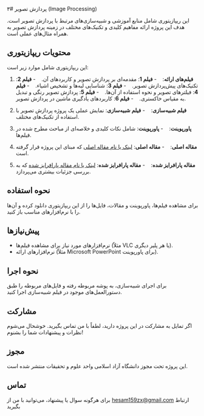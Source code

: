 ۳# پردازش تصویر (Image Processing)

این ریپازیتوری شامل منابع آموزشی و شبیه‌سازی‌های مرتبط با پردازش تصویر است. هدف این پروژه ارائه مفاهیم کلیدی و تکنیک‌های مختلف در زمینه پردازش تصویر به همراه مثال‌های عملی است.

## محتویات ریپازیتوری

این ریپازیتوری شامل موارد زیر است:

1. **فیلم‌های ارائه**: 
   - **فیلم 1**: مقدمه‌ای بر پردازش تصویر و کاربردهای آن.
   - **فیلم 2**: تکنیک‌های پیش‌پردازش تصویر.
   - **فیلم 3**: شناسایی لبه‌ها و تشخیص اشیاء.
   - **فیلم 4**: فیلترهای تصویر و نحوه استفاده از آن‌ها.
   - **فیلم 5**: پردازش تصویر رنگی و تبدیل به مقیاس خاکستری.
   - **فیلم 6**: کاربردهای یادگیری ماشین در پردازش تصویر.

2. **فیلم شبیه‌سازی**: 
   - **فیلم شبیه‌سازی**: نمایش عملی یک پروژه پردازش تصویر با استفاده از تکنیک‌های مختلف.

3. **پاورپوینت**: 
   - **پاورپوینت**: شامل نکات کلیدی و خلاصه‌ای از مباحث مطرح شده در فیلم‌ها.

4. **مقاله اصلی**: 
   - **مقاله اصلی**: [لینک یا نام مقاله اصلی](#) که مبنای این پروژه قرار گرفته است.

5. **مقاله پارافرایز شده**: 
   - **مقاله پارافرایز شده**: [لینک یا نام مقاله پارافرایز شده](#) که به بررسی جزئیات بیشتری می‌پردازد.

## نحوه استفاده

برای مشاهده فیلم‌ها، پاورپوینت و مقالات، فایل‌ها را از این ریپازیتوری دانلود کرده و آن‌ها را با نرم‌افزارهای مناسب باز کنید.

## پیش‌نیازها

- نرم‌افزارهای مورد نیاز برای مشاهده فیلم‌ها (مثلاً VLC یا هر پلیر دیگری).
- نرم‌افزارهای ارائه (مثلاً Microsoft PowerPoint برای پاورپوینت).

## نحوه اجرا

برای اجرای شبیه‌سازی، به پوشه مربوطه رفته و فایل‌های مربوطه را طبق دستورالعمل‌های موجود در فیلم شبیه‌سازی اجرا کنید.

## مشارکت

اگر تمایل به مشارکت در این پروژه دارید، لطفاً با من تماس بگیرید. خوشحال می‌شوم نظرات و پیشنهادات شما را بشنوم!

## مجوز

این پروژه تحت مجوز دانشگاه آزاد اسلامی واحد علوم و تحقیقات منتشر شده است.

## تماس

برای هرگونه سوال یا پیشنهاد، می‌توانید با من از hesam159zx@gmail.com ارتباط بگیرید 
